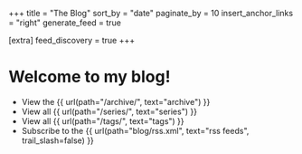 +++
title = "The Blog"
sort_by = "date"
paginate_by = 10
insert_anchor_links = "right"
generate_feed = true

[extra]
feed_discovery = true
+++

# Welcome to my blog!

* View the {{ url(path="/archive/", text="archive") }}
* View all {{ url(path="/series/", text="series") }}
* View all {{ url(path="/tags/", text="tags") }}
* Subscribe to the {{ url(path="blog/rss.xml", text="rss feeds", trail_slash=false) }}
